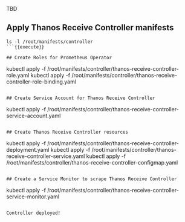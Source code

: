 TBD

## Apply Thanos Receive Controller manifests

```
ls -l /root/manifests/controller
```{{execute}}

## Create Roles for Prometheus Operator

```
kubectl apply -f /root/manifests/controller/thanos-receive-controller-role.yaml
kubectl apply -f /root/manifests/controller/thanos-receive-controller-role-binding.yaml
```{{execute}}

## Create Service Account for Thanos Receive Controller

```
kubectl apply -f /root/manifests/controller/thanos-receive-controller-service-account.yaml
```{{execute}}

## Create Thanos Receive Controller resources

```
kubectl apply -f /root/manifests/controller/thanos-receive-controller-deployment.yaml
kubectl apply -f /root/manifests/controller/thanos-receive-controller-service.yaml
kubectl apply -f /root/manifests/controller/thanos-receive-controller-configmap.yaml
```{{execute}}

## Create a Service Monitor to scrape Thanos Receive Controller

```
kubectl apply -f /root/manifests/controller/thanos-receive-controller-service-monitor.yaml
```{{execute}}

Controller deployed!
